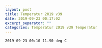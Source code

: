 ```yaml
---
layout: post
title: Temperatur 2019 v39
date: 2019-09-23 00:17:02
excerpt_separator: ""
categories: Temperatur 2019 v39 Temperatur
---
```

```
2019-09-23 00:10 11.90 deg C
```

